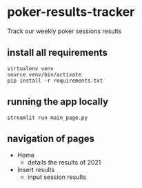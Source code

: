 # poker-results-tracker
Track our weekly poker sessions results

## install all requirements
```
virtualenv venv
source venv/bin/activate
pip install -r requirements.txt
```

## running the app locally
```streamlit run main_page.py```

## navigation of pages
- Home
	- details the results of 2021
- Insert results
	- input session results
